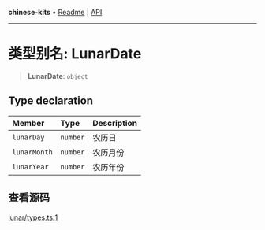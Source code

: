 **chinese-kits** • [Readme](../README.md) \| [API](../globals.md)

***

# 类型别名: LunarDate

<a id="undefined" name="undefined"></a>

> **LunarDate**: `object`

## Type declaration

| Member | Type | Description |
| :------ | :------ | :------ |
| `lunarDay` | `number` | 农历日 |
| `lunarMonth` | `number` | 农历月份 |
| `lunarYear` | `number` | 农历年份 |

## 查看源码

[lunar/types.ts:1](https://github.com/hacxy/chinese-kits/blob/5b1794424faad6636f4b4dcee5780ecb7274c1f6/src/lunar/types.ts#L1)
